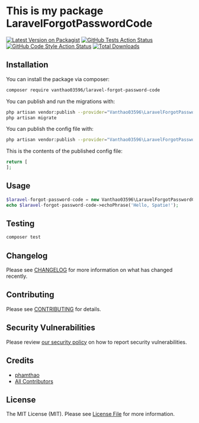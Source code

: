 # This is my package LaravelForgotPasswordCode

[![Latest Version on Packagist](https://img.shields.io/packagist/v/vanthao03596/laravel-forgot-password-code.svg?style=flat-square)](https://packagist.org/packages/vanthao03596/laravel-forgot-password-code)
[![GitHub Tests Action Status](https://img.shields.io/github/workflow/status/vanthao03596/laravel-forgot-password-code/run-tests?label=tests)](https://github.com/vanthao03596/laravel-forgot-password-code/actions?query=workflow%3Arun-tests+branch%3Amaster)
[![GitHub Code Style Action Status](https://img.shields.io/github/workflow/status/vanthao03596/laravel-forgot-password-code/Check%20&%20fix%20styling?label=code%20style)](https://github.com/vanthao03596/laravel-forgot-password-code/actions?query=workflow%3A"Check+%26+fix+styling"+branch%3Amaster)
[![Total Downloads](https://img.shields.io/packagist/dt/vanthao03596/laravel-forgot-password-code.svg?style=flat-square)](https://packagist.org/packages/vanthao03596/laravel-forgot-password-code)

## Installation

You can install the package via composer:

```bash
composer require vanthao03596/laravel-forgot-password-code
```

You can publish and run the migrations with:

```bash
php artisan vendor:publish --provider="Vanthao03596\LaravelForgotPasswordCode\LaravelForgotPasswordCodeServiceProvider" --tag="laravel-forgot-password-code-migrations"
php artisan migrate
```

You can publish the config file with:
```bash
php artisan vendor:publish --provider="Vanthao03596\LaravelForgotPasswordCode\LaravelForgotPasswordCodeServiceProvider" --tag="laravel-forgot-password-code-config"
```

This is the contents of the published config file:

```php
return [
];
```

## Usage

```php
$laravel-forgot-password-code = new Vanthao03596\LaravelForgotPasswordCode();
echo $laravel-forgot-password-code->echoPhrase('Hello, Spatie!');
```

## Testing

```bash
composer test
```

## Changelog

Please see [CHANGELOG](CHANGELOG.md) for more information on what has changed recently.

## Contributing

Please see [CONTRIBUTING](.github/CONTRIBUTING.md) for details.

## Security Vulnerabilities

Please review [our security policy](../../security/policy) on how to report security vulnerabilities.

## Credits

- [phamthao](https://github.com/vanthao03596)
- [All Contributors](../../contributors)

## License

The MIT License (MIT). Please see [License File](LICENSE.md) for more information.

